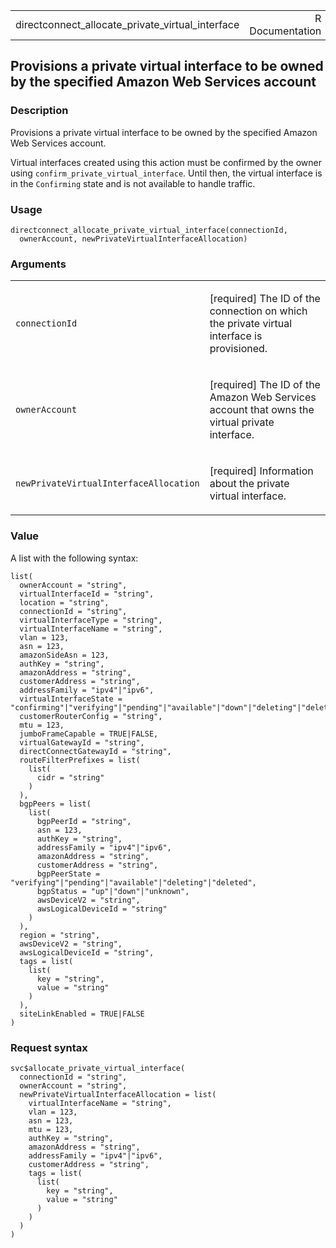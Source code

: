 <table style="width: 100%;">
<tbody>
<tr class="odd">
<td>directconnect_allocate_private_virtual_interface</td>
<td style="text-align: right;">R Documentation</td>
</tr>
</tbody>
</table>

## Provisions a private virtual interface to be owned by the specified Amazon Web Services account

### Description

Provisions a private virtual interface to be owned by the specified
Amazon Web Services account.

Virtual interfaces created using this action must be confirmed by the
owner using `confirm_private_virtual_interface`. Until then, the virtual
interface is in the `Confirming` state and is not available to handle
traffic.

### Usage

    directconnect_allocate_private_virtual_interface(connectionId,
      ownerAccount, newPrivateVirtualInterfaceAllocation)

### Arguments

<table>
<colgroup>
<col style="width: 35%" />
<col style="width: 65%" />
</colgroup>
<tbody>
<tr class="odd">
<td><code
id="directconnect_allocate_private_virtual_interface_:_connectionId">connectionId</code></td>
<td><p>[required] The ID of the connection on which the private virtual
interface is provisioned.</p></td>
</tr>
<tr class="even">
<td><code
id="directconnect_allocate_private_virtual_interface_:_ownerAccount">ownerAccount</code></td>
<td><p>[required] The ID of the Amazon Web Services account that owns
the virtual private interface.</p></td>
</tr>
<tr class="odd">
<td><code
id="directconnect_allocate_private_virtual_interface_:_newPrivateVirtualInterfaceAllocation">newPrivateVirtualInterfaceAllocation</code></td>
<td><p>[required] Information about the private virtual
interface.</p></td>
</tr>
</tbody>
</table>

### Value

A list with the following syntax:

    list(
      ownerAccount = "string",
      virtualInterfaceId = "string",
      location = "string",
      connectionId = "string",
      virtualInterfaceType = "string",
      virtualInterfaceName = "string",
      vlan = 123,
      asn = 123,
      amazonSideAsn = 123,
      authKey = "string",
      amazonAddress = "string",
      customerAddress = "string",
      addressFamily = "ipv4"|"ipv6",
      virtualInterfaceState = "confirming"|"verifying"|"pending"|"available"|"down"|"deleting"|"deleted"|"rejected"|"unknown",
      customerRouterConfig = "string",
      mtu = 123,
      jumboFrameCapable = TRUE|FALSE,
      virtualGatewayId = "string",
      directConnectGatewayId = "string",
      routeFilterPrefixes = list(
        list(
          cidr = "string"
        )
      ),
      bgpPeers = list(
        list(
          bgpPeerId = "string",
          asn = 123,
          authKey = "string",
          addressFamily = "ipv4"|"ipv6",
          amazonAddress = "string",
          customerAddress = "string",
          bgpPeerState = "verifying"|"pending"|"available"|"deleting"|"deleted",
          bgpStatus = "up"|"down"|"unknown",
          awsDeviceV2 = "string",
          awsLogicalDeviceId = "string"
        )
      ),
      region = "string",
      awsDeviceV2 = "string",
      awsLogicalDeviceId = "string",
      tags = list(
        list(
          key = "string",
          value = "string"
        )
      ),
      siteLinkEnabled = TRUE|FALSE
    )

### Request syntax

    svc$allocate_private_virtual_interface(
      connectionId = "string",
      ownerAccount = "string",
      newPrivateVirtualInterfaceAllocation = list(
        virtualInterfaceName = "string",
        vlan = 123,
        asn = 123,
        mtu = 123,
        authKey = "string",
        amazonAddress = "string",
        addressFamily = "ipv4"|"ipv6",
        customerAddress = "string",
        tags = list(
          list(
            key = "string",
            value = "string"
          )
        )
      )
    )
